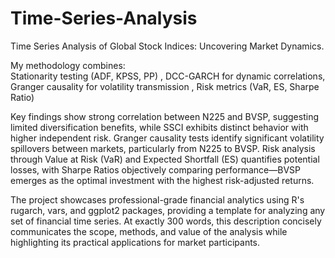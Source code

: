 # Time-Series-Analysis
Time Series Analysis of Global Stock Indices: Uncovering Market Dynamics. 

My methodology combines:  
Stationarity testing (ADF, KPSS, PP)  ,
DCC-GARCH for dynamic correlations, 
Granger causality for volatility transmission , 
Risk metrics (VaR, ES, Sharpe Ratio)

Key findings show strong correlation between N225 and BVSP, suggesting limited diversification benefits, while SSCI exhibits distinct behavior with higher independent risk. Granger causality tests identify significant volatility spillovers between markets, particularly from N225 to BVSP. Risk analysis through Value at Risk (VaR) and Expected Shortfall (ES) quantifies potential losses, with Sharpe Ratios objectively comparing performance—BVSP emerges as the optimal investment with the highest risk-adjusted returns.

The project showcases professional-grade financial analytics using R's rugarch, vars, and ggplot2 packages, providing a template for analyzing any set of financial time series. At exactly 300 words, this description concisely communicates the scope, methods, and value of the analysis while highlighting its practical applications for market participants.
